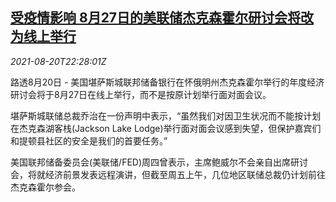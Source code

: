 <!--1629498662000-->
[受疫情影响 8月27日的美联储杰克森霍尔研讨会将改为线上举行](https://cn.reuters.com/article/jackson-hole-cen-online-meeting-0821-idCNKBS2FL299)
------

<div><i>2021-08-20T22:28:01Z</i></div><p>路透8月20日 - 美国堪萨斯城联邦储备银行在怀俄明州杰克森霍尔举行的年度经济研讨会将于8月27日在线上举行，而不是按原计划举行面对面会议。</p><p>堪萨斯城联储总裁乔治在一份声明中表示，“虽然我们对因卫生状况而不能按计划在杰克森湖客栈(Jackson Lake Lodge)举行面对面会议感到失望，但保护嘉宾们和提顿县社区的安全是我们的首要任务。”</p><p>美国联邦储备委员会(美联储/FED)周四曾表示，主席鲍威尔不会亲自出席研讨会，将就经济前景发表远程演讲，但截至周五上午，几位地区联储总裁仍计划前往杰克森霍尔参会。</p>
